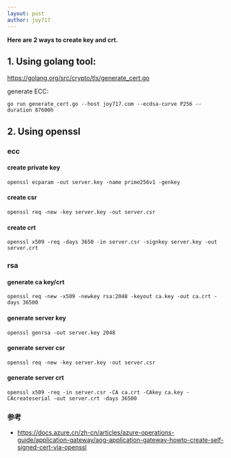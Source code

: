 ```yaml
---
layout: post
author: joy717
---
```


**Here are 2 ways to create key and crt.**

## 1. Using golang tool:
https://golang.org/src/crypto/tls/generate_cert.go

generate ECC:

```
go run generate_cert.go --host joy717.com --ecdsa-curve P256 --duration 87600h
```

## 2. Using openssl

### ecc
#### create private key
`openssl ecparam -out server.key -name prime256v1 -genkey`

#### create csr
`openssl req -new -key server.key -out server.csr`

#### create crt
```
openssl x509 -req -days 3650 -in server.csr -signkey server.key -out server.crt
```

### rsa

#### generate ca key/crt
```openssl req -new -x509 -newkey rsa:2048 -keyout ca.key -out ca.crt -days 36500```

#### generate server key
```openssl genrsa -out server.key 2048```

#### generate server csr
```openssl req -new -key server.key -out server.csr```

#### generate server crt
```openssl x509 -req -in server.csr -CA ca.crt -CAkey ca.key -CAcreateserial -out server.crt -days 36500```






### 参考
* https://docs.azure.cn/zh-cn/articles/azure-operations-guide/application-gateway/aog-application-gateway-howto-create-self-signed-cert-via-openssl
